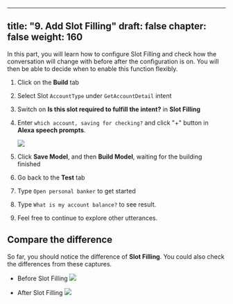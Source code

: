 
---
title: "9. Add Slot Filling"
draft: false
chapter: false
weight: 160
---

In this part, you will learn how to configure Slot Filling and check how the conversation will change with before after the configuration is on.
You will then be able to decide when to enable this function flexibly.

1. Click on the **Build** tab

1. Select Slot `AccountType` under `GetAccountDetail` intent

1. Switch on **Is this slot required to fulfill the intent?** in **Slot Filling**

1. Enter `which account, saving for checking?` and click "+" button in **Alexa speech prompts**. 

    ![](/images/ask/alexa-slot-filling.png)

1. Click **Save Model**, and then **Build Model**, waiting for the building finished

1. Go back to the **Test** tab

1. Type `Open personal banker` to get started

1. Type `What is my account balance?` to see result. 

1. Feel free to continue to explore other utterances.

## Compare the difference 

So far, you should notice the difference of **Slot Filling**. You could also check the differences from these captures.

- Before Slot Filling
  ![](/images/ask/before-slot-filling.png)
    
- After Slot Filling
  ![](/images/ask/after-slot-filling.png)


